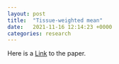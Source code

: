 ```yaml
---
layout: post
title:  "Tissue-weighted mean"
date:   2021-11-16 12:14:23 +0000
categories: research
---
```

Here is a [Link][tissue-weighted-mean-preprint] to the paper.


[tissue-weighted-mean-preprint]: https://www.biorxiv.org/content/10.1101/2021.06.29.450089v3.abstract

